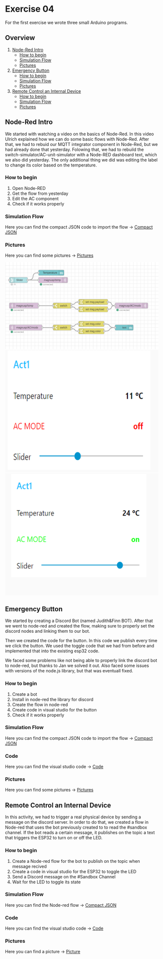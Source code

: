 # Exercise 04
For the first exercise we wrote three small Arduino programs.

## Overview
1. [Node-Red Intro](#node-red-intro)
	- [How to begin](/Teamfolder/Group1/exercises/exercise04/README.md#how-to-begin)
	- [Simulation Flow](/Teamfolder/Group1/exercises/exercise04/README.md#simulation-flow)
	- [Pictures](/Teamfolder/Group1/exercises/exercise04/README.md#pictures)
2. [Emergency Button](/Teamfolder/Group1/exercises/exercise04/README.md#mqtt-simulation)
	- [How to begin](/Teamfolder/Group1/exercises/exercise04/README.md#how-to-begin-1)
	- [Simulation Flow](/Teamfolder/Group1/exercises/exercise04/README.md#simulation-flow-1)
	- [Pictures](/Teamfolder/Group1/exercises/exercise04/README.md#pictures-1)
3. [Remote Control an Internal Device](/Teamfolder/Group1/exercises/exercise04/README.md#mqtt-simulation)
	- [How to begin](/Teamfolder/Group1/exercises/exercise04/README.md#how-to-begin-1)
	- [Simulation Flow](/Teamfolder/Group1/exercises/exercise04/README.md#simulation-flow-1)
	- [Pictures](/Teamfolder/Group1/exercises/exercise04/README.md#pictures-1)


## Node-Red Intro
We started with watching a video on the basics of Node-Red. In this video Ulrich explained how we can do some basic flows with Node-Red. After that, we had to rebuid our MQTT integrator component in Node-Red, but we had already done that yesterday. Folowing that, we had to rebuild the switch-simulator/AC-unit-simulator with a Node-RED dashboard text, which we also did yesterday. The only additional thing we did was editing the label to change its color based on the temperature.

### How to begin
1. Open Node-RED
2. Get the flow from yesterday
3. Edit the AC component
4. Check if it works properly

### Simulation Flow
Here you can find the compact JSON code to import the flow -> [Compact JSON](/Teamfolder/Group1/exercises/exercise04/node-red-basics/Simulation-flow.txt)

### Pictures
Here you can find some pictures -> [Pictures](/Teamfolder/Group1/pictures/exercise04/node-red-basic/)

<img src="../../pictures/exercise04/node-red-basic/flow.png" width="auto" height="auto"/>

<img src="../../pictures/exercise04/node-red-basic/ac-off.png" width="524px" height="400"/>
<img src="../../pictures/exercise04/node-red-basic/ac-on.png" width="524px" height="400"/>


## Emergency Button
We started by creating a Discord Bot (named Judith&Finn BOT). After that we went to node-red and created the flow, making sure to properly set the discord nodes and linking them to our bot.

Then we created the code for the button. In this code we publish every time we click the button. We used the toggle code that we had from before and implemented that into the existing esp32 code. 

We faced some problems like not being able to properly link the discord bot to node-red, but thanks to Jan we solved it out. Also faced some issues with versions of the node.js library, but that was eventuall fixed.

### How to begin

1. Create a bot
2. Install in node-red the library for discord
3. Create the flow in node-red
4. Create code in visual studio for the button
5. Check if it works properly

### Simulation Flow
Here you can find the compact JSON code to import the flow -> [Compact JSON](/Teamfolder/Group1/exercises/exercise04/emergency_button/Simulation-flow.txt)

### Code
Here you can find the visual studio code -> [Code](/Teamfolder/Group1/exercises/exercise04/emergency_button/ESP32%20to%20MQTT%20(DHT22)/)

### Pictures
Here you can find some pictures -> [Pictures](/Teamfolder/Group1/pictures/exercise04/emergency-button/)

## Remote Control an Internal Device
In this activity, we had to trigger a real physical device by sending a message on the discord server. In order to do that, we created a flow in Node-red that uses the bot previously created to to read the #sandbox channel. If the bot reads a certain message, it publishes on the topic a text that triggers the ESP32 to turn on or off the LED.

### How to begin

1. Create a Node-red flow for the bot to publish on the topic when message recived
2. Create a code in visual studio for the ESP32 to toggle the LED
3. Send a Discord message on the #Sandbox Channel
4. Wait for the LED to toggle its state

### Simulation Flow
Here you can find the Node-red flow -> [Compact JSON](/Teamfolder/Group1/exercises/exercise04/remote-control/)

### Code
Here you can find the visual studio code -> [Code](/Teamfolder/Group1/exercises/exercise04/remote-control/)

### Pictures
Here you can find a picture -> [Picture](/Teamfolder/Group1/pictures/exercise04/remote-control/)

